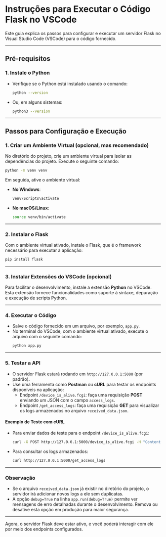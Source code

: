 # Instruções para Executar o Código Flask no VSCode

Este guia explica os passos para configurar e executar um servidor Flask no Visual Studio Code (VSCode) para o código fornecido.

---

## Pré-requisitos

### 1. Instale o Python
   - Verifique se o Python está instalado usando o comando:
     ```bash
     python --version
     ```
   - Ou, em alguns sistemas:
     ```bash
     python3 --version
     ```

---

## Passos para Configuração e Execução

### 1. Criar um Ambiente Virtual (opcional, mas recomendado)
   No diretório do projeto, crie um ambiente virtual para isolar as dependências do projeto. Execute o seguinte comando:
   ```bash
   python -m venv venv
   ```

   Em seguida, ative o ambiente virtual:
   - **No Windows**:
     ```bash
     venv\Scripts\activate
     ```
   - **No macOS/Linux**:
     ```bash
     source venv/bin/activate
     ```

---

### 2. Instalar o Flask
   Com o ambiente virtual ativado, instale o Flask, que é o framework necessário para executar a aplicação:
   ```bash
   pip install flask
   ```

---

### 3. Instalar Extensões do VSCode (opcional)
   Para facilitar o desenvolvimento, instale a extensão **Python** no VSCode. Esta extensão fornece funcionalidades como suporte à sintaxe, depuração e execução de scripts Python.

---

### 4. Executar o Código
   - Salve o código fornecido em um arquivo, por exemplo, `app.py`.
   - No terminal do VSCode, com o ambiente virtual ativado, execute o arquivo com o seguinte comando:
     ```bash
     python app.py
     ```

---

### 5. Testar a API
   - O servidor Flask estará rodando em `http://127.0.0.1:5000` (por padrão).
   - Use uma ferramenta como **Postman** ou **cURL** para testar os endpoints disponíveis na aplicação:
     - Endpoint `/device_is_alive.fcgi`: faça uma requisição **POST** enviando um JSON com o campo `access_logs`.
     - Endpoint `/get_access_logs`: faça uma requisição **GET** para visualizar os logs armazenados no arquivo `received_data.json`.

#### Exemplo de Teste com cURL
   - Para enviar dados de teste para o endpoint `/device_is_alive.fcgi`:
     ```bash
     curl -X POST http://127.0.0.1:5000/device_is_alive.fcgi -H "Content-Type: application/json" -d '{"access_logs": "seu_log_aqui"}'
     ```
   - Para consultar os logs armazenados:
     ```bash
     curl http://127.0.0.1:5000/get_access_logs
     ```

---

### Observação
   - Se o arquivo `received_data.json` já existir no diretório do projeto, o servidor irá adicionar novos logs a ele sem duplicatas.
   - A opção `debug=True` na linha `app.run(debug=True)` permite ver mensagens de erro detalhadas durante o desenvolvimento. Remova ou desative esta opção em produção para maior segurança.

---

Agora, o servidor Flask deve estar ativo, e você poderá interagir com ele por meio dos endpoints configurados.

